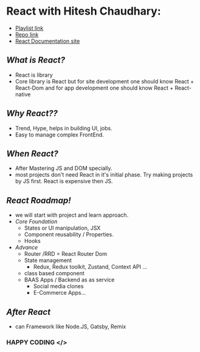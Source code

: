  # React  with Hitesh Chaudhary:
* [Playlist link](https://www.youtube.com/playlist?list=PLu71SKxNbfoDqgPchmvIsL4hTnJIrtige)
* [Repo link](https://github.com/hiteshchoudhary/chai-aur-react)
* [React Documentation site](https://react.dev/)


## *What is React?*
* React is library 
* Core library is React but for site development one should know React + React-Dom and for app development one should know React + React-native
##  *Why React??*
* Trend, Hype, helps in building UI, jobs.
* Easy to manage complex FrontEnd.
## *When React?*
* After Mastering JS and DOM specially.
* most projects don't need React in it's initial phase. Try making projects by JS first. React is expensive then JS.
## *React Roadmap!*
* we will start with project and learn approach.
* *Core Foundation*
    * States or UI manipulation, JSX
    * Component reusability / Properties. 
    * Hooks
* *Advance*
   * Router /RRD = React Router Dom
   * State management 
      *  Redux, Redux toolkit, Zustand, Context API ...
   * class based component
   * BAAS Apps / Backend as as service
      * Social media clones
      * E-Commerce Apps...

## *After React*
* can Framework like Node.JS, Gatsby, Remix

### HAPPY CODING </>